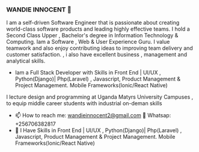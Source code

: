 ### WANDIE INNOCENT 👋
I am a self-driven Software Engineer that is passionate about creating world-class software products and leading highly effective teams. I hold a Second Class Upper , Bachelor's degree in Information Technology & Computing. Iam a Software , Web & User Experience Guru. I value teamwork and  also enjoy contributing ideas to improving team delivery and customer satisfaction. , i also have excellent business , management and analytical skills.

- Iam a Full Stack Developer with Skills in Front End | UI/UX , Python(Django)| Php(Laravel) , Javascript, Product Management & Project Management. Mobile Frameworks(Ionic/React Native)

I lecture design and programming at Uganda Matyrs University Campuses , to equip middle career students with industrial on-deman skills 
- 📫 How to reach me: wandieinnocent2@gmail.com  💬  Whatsap: +256706382817
- 🔭 I Have Skills in Front End | UI/UX , Python(Django)| Php(Laravel) , Javascript, Product Management & Project Management. Mobile Frameworks(Ionic/React Native)


<!--
**wandieinnocents/wandieinnocents** is a ✨ _special_ ✨ repository because its `README.md` (this file) appears on your GitHub profile.

Here are some ideas to get you started:

- 🔭 I’m currently working on ...
- 🌱 I’m currently learning ...
- 👯 I’m looking to collaborate on ...
- 🤔 I’m looking for help with ...
- 💬 Ask me about ...
- 📫 How to reach me: ...
- 😄 Pronouns: ...
- ⚡ Fun fact: ...
-->
